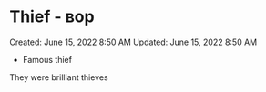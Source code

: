 # Thief - вор

Created: June 15, 2022 8:50 AM
Updated: June 15, 2022 8:50 AM

- Famous thief

They were brilliant thieves
